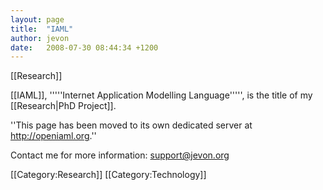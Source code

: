 ```yaml
---
layout: page
title:  "IAML"
author: jevon
date:   2008-07-30 08:44:34 +1200
---
```


[[Research]]

[[IAML]], '''''Internet Application Modelling Language''''', is the title of my [[Research|PhD Project]].

''This page has been moved to its own dedicated server at <a href="http://openiaml.org">http://openiaml.org</a>.''

Contact me for more information: support@jevon.org

[[Category:Research]]
[[Category:Technology]]